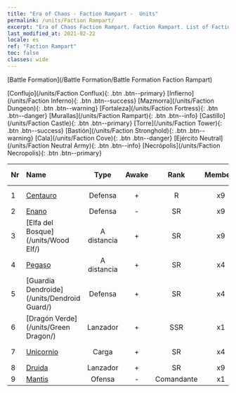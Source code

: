 ```yaml
---
title: "Era of Chaos - Faction Rampart -  Units"
permalink: /units/Faction Rampart/
excerpt: "Era of Chaos Faction Rampart. Faction Rampart. List of Faction in Era of Chaos"
last_modified_at: 2021-02-22
locale: es
ref: "Faction Rampart"
toc: false
classes: wide
---
```

  [Battle Formation](/Battle Formation/Battle Formation Faction Rampart)

 [Conflujo](/units/Faction Conflux){: .btn .btn--primary} [Infierno](/units/Faction Inferno){: .btn .btn--success} [Mazmorra](/units/Faction Dungeon){: .btn .btn--warning} [Fortaleza](/units/Faction Fortress){: .btn .btn--danger} [Murallas](/units/Faction Rampart){: .btn .btn--info} [Castillo](/units/Faction Castle){: .btn .btn--primary} [Torre](/units/Faction Tower){: .btn .btn--success} [Bastión](/units/Faction Stronghold){: .btn .btn--warning} [Cala](/units/Faction Cove){: .btn .btn--danger} [Ejército Neutral](/units/Faction Neutral Army){: .btn .btn--info} [Necrópolis](/units/Faction Necropolis){: .btn .btn--primary} 

  | Nr |         Name        |   Type   | Awake |    Rank   |   Members     |  Stars  |  Attack  |     HP    | Awaken Name  |
  |:---|:--------------------|:--------:|:-----:|:---------:|:-------------:|:-------:|:--------:|:---------:|:-------------|
  | 1 | [Centauro](/units/Centaur/) | Defensa | + | R | x9 | <i class="fas fa-star"/> | 111.0 | 2691 |  Capitán Centauro  |
  | 2 | [Enano](/units/Dwarf/) | Defensa | - | SR | x9 | <i class="fas fa-star"/><i class="fas fa-star"/> | 54.6 | 1324 |   -   |
  | 3 | [Elfa del Bosque](/units/Wood Elf/) | A distancia | + | SR | x9 | <i class="fas fa-star"/><i class="fas fa-star"/> | 92.4 | 438 |  Grand Elf  |
  | 4 | [Pegaso](/units/Pegasus/) | A distancia | + | SR | x4 | <i class="fas fa-star"/><i class="fas fa-star"/> | 195.1 | 1144 |  Pegaso Plateada  |
  | 5 | [Guardia Dendroide](/units/Dendroid Guard/) | Defensa | + | SR | x4 | <i class="fas fa-star"/><i class="fas fa-star"/> | 396.0 | 10182 |  Soldado Dendroide  |
  | 6 | [Dragón Verde](/units/Green Dragon/) | Lanzador | + | SSR | x1 | <i class="fas fa-star"/><i class="fas fa-star"/><i class="fas fa-star"/> | 1018.2 | 4525 |  Dragón Dorado  |
  | 7 | [Unicornio](/units/Unicorn/) | Carga | + | SR | x4 | <i class="fas fa-star"/><i class="fas fa-star"/> | 151.4 | 1850 |  Unicornio de Guerra  |
  | 8 | [Druida](/units/Druid/) | Lanzador | + | SR | x9 | <i class="fas fa-star"/><i class="fas fa-star"/><i class="fas fa-star"/> | 102.6 | 844 |  Archidruida  |
  | 9 | [Mantis](/units/Mantis/) | Ofensa | - | Comandante | x1 | <i class="fas fa-star"/><i class="fas fa-star"/><i class="fas fa-star"/> | 1140.4 | 6336 |   -   |
